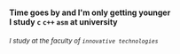 #### Time goes by and I'm only getting younger</br>I study `c` `c++` `asm` at university
###### <sub>I study at the faculty of `innovative technologies`<sub>

